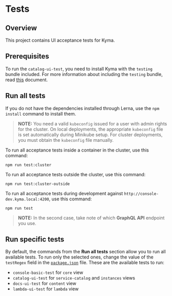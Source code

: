 # Tests

## Overview

This project contains UI acceptance tests for Kyma.

## Prerequisites

To run the `catalog-ui-test`, you need to install Kyma with the `testing` bundle included. For more information about including the `testing` bundle, read [this](https://github.com/kyma-project/kyma/blob/master/docs/helm-broker/08-01-configure-hb.md#steps) document.

## Run all tests

If you do not have the dependencies installed through Lerna, use the `npm install` command to install them.

> **NOTE:** You need a valid `kubeconfig` issued for a user with admin rights for the cluster. On local deployments, the appropriate `kubeconfig` file is set automatically during Minikube setup. For cluster deployments, you must obtain the `kubeconfig` file manually.

To run all acceptance tests inside a container in the cluster, use this command:

```
npm run test:cluster
```

To run all acceptance tests outside the cluster, use this command:

```
npm run test:cluster-outside
```

To run all acceptance tests during development against `http://console-dev.kyma.local:4200`, use this command:

```
npm run test
```

> **NOTE:** In the second case, take note of which **GraphQL API** endpoint you use.

## Run specific tests

By default, the commands from the **Run all tests** section allow you to run all available tests. To run only the selected ones, change the value of the `testRegex` field in the [`package.json`](package.json) file. These are the available tests to run:

- `console-basic-test` for `core` view
- `catalog-ui-test` for `service-catalog` and `instances` views
- `docs-ui-test` for `content` view
- `lambda-ui-test` for `lambda` view

